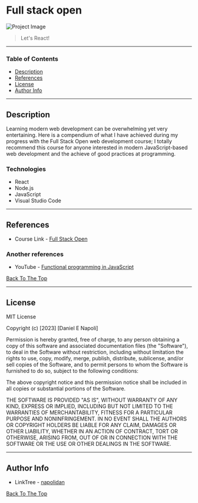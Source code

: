 # Full stack open

![Project Image](https://enriquecardenas.com/static/a2803e92a354d2ff1359f4a6cc789d31/f1928/fullstackopen-logo.png)

> Let's React!

---

### Table of Contents


- [Description](#description)
- [References](#references)
- [License](#license)
- [Author Info](#author-info)

---

## Description

Learning modern web development can be overwhelming yet very entertaining. Here is a compendium of what I have achieved during my progress with the Full Stack Open web development course; I totally recommend this course for anyone interested in modern JavaScript-based web development and the achieve of good practices at programming.

### Technologies

- React
- Node.js
- JavaScript
- Visual Studio Code


<!-- ---

## How To Use

#### Installation



#### API Reference

```html
    <p>dummy code</p>
```
[Back To The Top](#full-stack-open) -->

---

## References

- Course Link - [Full Stack Open](https://fullstackopen.com/en/)


### Another references

- YouTube - [Functional programming in JavaScript](https://www.youtube.com/playlist?list=PL0zVEGEvSaeEd9hlmCXrk5yUyqUag-n84)



[Back To The Top](#full-stack-open)

---

## License

MIT License

Copyright (c) [2023] [Daniel E Napoli]

Permission is hereby granted, free of charge, to any person obtaining a copy
of this software and associated documentation files (the "Software"), to deal
in the Software without restriction, including without limitation the rights
to use, copy, modify, merge, publish, distribute, sublicense, and/or sell
copies of the Software, and to permit persons to whom the Software is
furnished to do so, subject to the following conditions:

The above copyright notice and this permission notice shall be included in all
copies or substantial portions of the Software.

THE SOFTWARE IS PROVIDED "AS IS", WITHOUT WARRANTY OF ANY KIND, EXPRESS OR
IMPLIED, INCLUDING BUT NOT LIMITED TO THE WARRANTIES OF MERCHANTABILITY,
FITNESS FOR A PARTICULAR PURPOSE AND NONINFRINGEMENT. IN NO EVENT SHALL THE
AUTHORS OR COPYRIGHT HOLDERS BE LIABLE FOR ANY CLAIM, DAMAGES OR OTHER
LIABILITY, WHETHER IN AN ACTION OF CONTRACT, TORT OR OTHERWISE, ARISING FROM,
OUT OF OR IN CONNECTION WITH THE SOFTWARE OR THE USE OR OTHER DEALINGS IN THE
SOFTWARE.


---

## Author Info

- LinkTree - [napolidan](https://linktr.ee/napolidan)

[Back To The Top](#full-stack-open)
